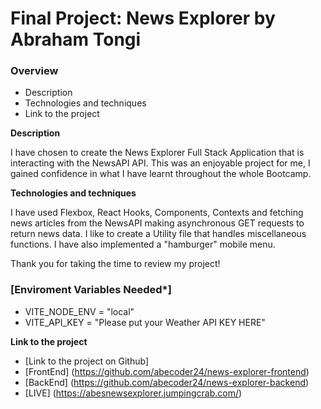 # Final Project: News Explorer by Abraham Tongi

### Overview  

* Description 
* Technologies and techniques  
* Link to the project  
  
**Description**
  
I have chosen to create the News Explorer Full Stack Application that is interacting with the NewsAPI API. This was an enjoyable project for me, I gained confidence in what I have learnt throughout the whole Bootcamp.

**Technologies and  techniques**  
  
I have used Flexbox, React Hooks, Components, Contexts and fetching news articles from the NewsAPI making asynchronous GET requests to return news data.
I like to create a Utility file that handles miscellaneous functions. I have also implemented a "hamburger" mobile menu.

Thank you for taking the time to review my project!


### [Enviroment Variables Needed*]
- VITE_NODE_ENV = "local"
- VITE_API_KEY = "Please put your Weather API KEY HERE"
  
**Link to the project**  
  
* [Link to the project on Github]
* [FrontEnd]
(https://github.com/abecoder24/news-explorer-frontend)  
* [BackEnd]
(https://github.com/abecoder24/news-explorer-backend)
* [LIVE]
(https://abesnewsexplorer.jumpingcrab.com/)